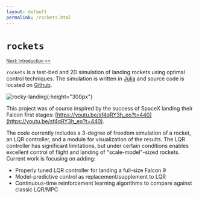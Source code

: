 ```yaml
---
layout: default 
permalink: /rockets.html
---
```


# `rockets`

<small>[Next: Introduction >>](introduction)</small>   

`rockets` is a test-bed and 2D simulation of landing rockets using optimal control techniques.  The simulation is written in [Julia](https://www.julialang.org) and source code is located on [Github](https://www.github.com/freestatelabs/rockets).  

![rocky-landing](../assets/rocky-landing.gif "Rocky Landing"){:height="300px"} 

This project was of course inspired by the success of SpaceX landing their Falcon first stages: [https://youtu.be/sf4qRY3h_eo?t=440](https://youtu.be/sf4qRY3h_eo?t=440).  

The code currently includes a 3-degree of freedom simulation of a rocket, an LQR controller, and a module for visualization of the results.  The LQR controller has significant limitations, but under certain conditions enables excellent control of flight and landing of "scale-model"-sized rockets.  Current work is focusing on adding: 
- Properly tuned LQR controller for landing a full-size Falcon 9
- Model-predictive control as replacement/supplement to LQR 
- Continuous-time reinforcement learning algorithms to compare against classic LQR/MPC
